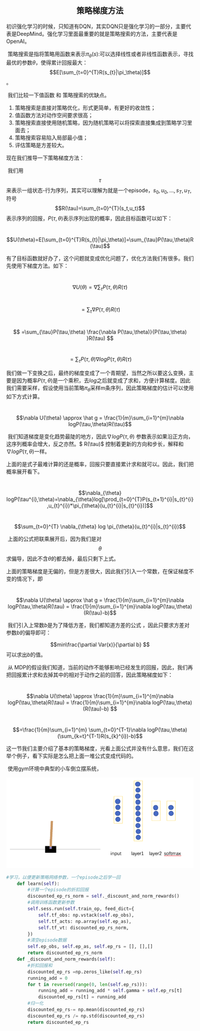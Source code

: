 <center><h2>策略梯度方法</h2></center>

​	初识强化学习的时候，只知道有DQN，其实DQN只是强化学习的一部分，主要代表是DeepMind。强化学习里面最重要的就是策略搜索的方法，主要代表是OpenAI。

​	策略搜索是指将策略用函数来表示$\pi_{\theta}(s)​$:可以选择线性或者非线性函数表示，寻找最优的参数$\theta​$，使得累计回报最大：$$E[\sum_{t=0}^{T}R(s_{t}|\pi_\theta)]​$$。

​	我们比较一下值函数 和 策略搜索的优缺点。

1. 策略搜索是直接对策略优化，形式更简单，有更好的收敛性；
2. 值函数方法对动作空间要求很高；
3. 策略搜索直接使用随机策略，因为随机策略可以将探索直接集成到策略学习里面去；
4. 策略搜索容易陷入局部最小值；
5. 评估策略是方差较大。

现在我们推导一下策略梯度方法：

​	我们用$$\tau$$来表示一组状态-行为序列，其实可以理解为就是一个episode，$s_0,u_0,…,s_T,u_T$,符号$$R(\tau)=\sum_{t=0}^{T}(s_t,u_t)$$表示序列的回报，$P(\tau,\theta)$表示序列出现的概率，因此目标函数可以如下：

​				$$U(\theta)=E[\sum_{t=0}^{T}R(s_{t}|\pi_\theta)]=\sum_{\tau}P(\tau,\theta)R(\tau)$$

有了目标函数就好办了，这个问题就变成优化问题了，优化方法我们有很多。我们先使用下梯度方法。如下：

​				$$\nabla U(\theta)=\nabla \sum_{\tau}P(\tau,\theta)R(\tau) ​$$

​						$$ =\sum_{\tau}\nabla P(\tau,\theta)R(\tau) ​$$

​						$$ =\sum_{\tau}P(\tau,\theta) \frac{\nabla P(\tau,\theta)}{P(\tau,\theta) }R(\tau) ​$$

​						$$=\sum_{\tau}P(\tau,\theta)\nabla logP(\tau,\theta)R(\tau)​$$

​	我们做一下变换之后，最终的梯度变成了一个青期望，当然之所以要这么变换，主要是因为概率$P(\tau,\theta)$是一个乘积，去$log$之后就变成了求和，方便计算梯度。因此我们需要采样，假设使用当前策略$\pi_\theta$采样m条序列，因此策略梯度的估计可以使用如下方式计算。

​				 $$\nabla U(\theta)  \approx \hat g = \frac{1}{m}\sum_{i=1}^{m}\nabla logP(\tau,\theta)R(\tau)​$$

​	我们知道梯度是变化趋势最陡的地方，因此$\nabla logP(\tau,\theta)$ 参数表示如果沿正方向，这序列概率会增大，反之亦然。$ R(\tau)$ 控制着更新的方向和步长，解释和$\nabla logP(\tau,\theta)$一样。

​	上面的是式子最难计算的还是概率，回报只要直接累计求和就可以。因此，我们把概率展开看下。

​				$$\nabla_{\theta} logP(\tau^{i},\theta)=\nabla_{\theta}log[\prod_{t=0}^{T}P(s_{t+1}^{i}|s_{t}^{i},u_{t}^{i})*\pi_{\theta}(u_{t}^{i}|s_{t}^{i})]​$$

​					$$\sum_{t=0}^{T}  \nabla_{\theta} log \pi_{\theta}(u_{t}^{i}|s_{t}^{i})$$

​	上面的公式把联乘展开后，因为我们是对$$\theta$$求偏导，因此不含$\theta$的都去掉，最后只剩下上式。

​	上面的策略梯度是无偏的，但是方差很大，因此我们引入一个常数，在保证梯度不变的情况下，即

​		 $$\nabla U(\theta)  \approx \hat g = \frac{1}{m}\sum_{i=1}^{m}\nabla logP(\tau,\theta)R(\tau) = \frac{1}{m}\sum_{i=1}^{m}\nabla logP(\tau,\theta)(R(\tau)-b) ​$$

​	我们引入上常数$b$是为了降低方差，我们都知道方差的公式 ，因此只要求方差对参数$b$的偏导即可：

$$min\frac{\partial Var(x)}{\partial  b} $$  可以求出$b$的值。

​	从 MDP的假设我们知道，当前的动作不能够影响已经发生的回报，因此，我们再把回报累计求和去掉其中的相对于动作之前的回答，因此策略梯度如下：

​		 $$\nabla U(\theta)  \approx  \frac{1}{m}\sum_{i=1}^{m}\nabla logP(\tau,\theta)R(\tau) = \frac{1}{m}\sum_{i=1}^{m}\nabla logP(\tau,\theta)(R(\tau)-b) $$

​				$$=\frac{1}{m}\sum_{i=1}^{m} \sum_{t=0}^{T-1}\nabla logP(\tau,\theta)(\sum_{k=t}^{T-1}R(s_{k}^{i})-b)$$	

​	这一节我们主要介绍了基本的策略梯度，光看上面公式并没有什么意思，我们在这举个例子，看下实际是怎么把上面一堆公式变成代码的。

​	使用gym环境中典型的小车倒立摆系统，

![gym](image/image-04-01.png)

```python
#学习，以便更新策略网络参数，一个episode之后学一回
    def learn(self):
        #计算一个episode的折扣回报
        discounted_ep_rs_norm = self._discount_and_norm_rewards()
        #调用训练函数更新参数
        self.sess.run(self.train_op, feed_dict={
            self.tf_obs: np.vstack(self.ep_obs),
            self.tf_acts: np.array(self.ep_as),
            self.tf_vt: discounted_ep_rs_norm,
        })
        #清空episode数据
        self.ep_obs, self.ep_as, self.ep_rs = [], [],[]
        return discounted_ep_rs_norm
    def _discount_and_norm_rewards(self):
        #折扣回报和
        discounted_ep_rs =np.zeros_like(self.ep_rs)
        running_add = 0
        for t in reversed(range(0, len(self.ep_rs))):
            running_add = running_add * self.gamma + self.ep_rs[t]
            discounted_ep_rs[t] = running_add
        #归一化
        discounted_ep_rs-= np.mean(discounted_ep_rs)
        discounted_ep_rs /= np.std(discounted_ep_rs)
        return discounted_ep_rs
```

